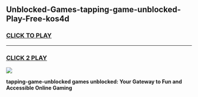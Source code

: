 
## Unblocked-Games-tapping-game-unblocked-Play-Free-kos4d
<h3>
<a href="https://premium76.site?title=tapping-game-unblocked&ref=15A">CLICK TO PLAY</a></h3>
<hr>

<h3>
<a href="https://premium76.site?title=tapping-game-unblocked&ref=15A">CLICK 2 PLAY</a>
  
</h3>

<a href="https://premium76.site?title=tapping-game-unblocked&ref=15A"><img src="https://clearcache.store/games.png"></a>


**tapping-game-unblocked games unblocked: Your Gateway to Fun and Accessible Online Gaming**
